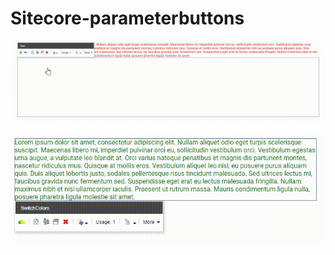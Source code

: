 # Sitecore-parameterbuttons


![alt text](https://raw.githubusercontent.com/mquekel/Sitecore-parameterbuttons/master/WwQrzHDS2R.gif)

![alt text](https://raw.githubusercontent.com/mquekel/Sitecore-parameterbuttons/master/TrsYCGWcKK.gif)

